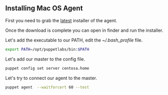 ## Installing Mac OS Agent

First you need to grab the [latest](https://downloads.puppetlabs.com/mac/puppet6/10.15/x86_64/puppet-agent-latest.dmg) installer of the agent.

Once the download is complete you can open in finder and run the installer.

Let's add the executable to our PATH, edit the *~/.bash_profile* file.

``` bash
export PATH=/opt/puppetlabs/bin:$PATH
```

Let's add our master to the config file.

``` bash
puppet config set server centosa.home
```

Let's try to connect our agent to the master.

``` bash
puppet agent  --waitforcert 60 --test
```